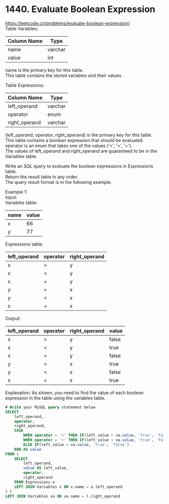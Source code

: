 # 1440. Evaluate Boolean Expression
https://leetcode.cn/problems/evaluate-boolean-expression/  
Table Variables: 

| Column Name   | Type    |
|---------------|---------|
| name          | varchar |
| value         | int     |

name is the primary key for this table.   
This table contains the stored variables and their values.   

Table Expressions:

| Column Name   | Type    |
|---------------|---------|
| left_operand  | varchar |
| operator      | enum    |
| right_operand | varchar |

(left_operand, operator, right_operand) is the primary key for this table.  
This table contains a boolean expression that should be evaluated.  
operator is an enum that takes one of the values ('<', '>', '=').  
The values of left_operand and right_operand are guaranteed to be in the Variables table.   

Write an SQL query to evaluate the boolean expressions in Expressions table.   
Return the result table in any order.  
The query result format is in the following example.  

Example 1:  
Input:    
Variables table:

| name | value |
|---------------|---------|
| x    | 66    |
| y    | 77    |

Expressions table:

| left_operand | operator | right_operand |
|---------------|---------|---------|
| x            | >        | y             |
| x            | <        | y             |
| x            | =        | y             |
| y            | >        | x             |
| y            | <        | x             |
| x            | =        | x             |

Output: 

| left_operand | operator | right_operand | value |
|---------------|---------|---------------|---------|
| x            | >        | y             | false |
| x            | <        | y             | true  |
| x            | =        | y             | false |
| y            | >        | x             | true  |
| y            | <        | x             | false |
| x            | =        | x             | true  |

Explanation: 
As shown, you need to find the value of each boolean expression in the table using the variables table.

``` sql
# Write your MySQL query statement below
SELECT
    left_operand,
    operator,
    right_operand,
    CASE 
        WHEN operator = '>' THEN IF(left_value > va.value, 'true', 'false')
        WHEN operator = '<' THEN IF(left_value < va.value, 'true', 'false')
        ELSE IF(left_value = va.value, 'true', 'false')
    END AS value
FROM (
    SELECT
        left_operand,
        value AS left_value,
        operator,
        right_operand
    FROM Expressions e
    LEFT JOIN Variables v ON v.name = e.left_operand
) l
LEFT JOIN Variables va ON va.name = l.right_operand
```
